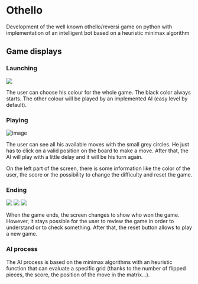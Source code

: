 # Othello 
Development of the well known othello/reversi game on python with implementation of an intelligent bot based on a heuristic minimax algorithm

## Game displays

### Launching

![](./assets/launching_background.png)

The user can choose his colour for the whole game. The black color always starts. The other colour will be played by an implemented AI (easy level by default).

### Playing

![image](https://user-images.githubusercontent.com/86049841/229534942-a949f660-8531-4456-a459-d6502d44e98b.png)

The user can see all his available moves with the small grey circles. He just has to click on a valid position on the board to make a move. After that, the AI will play with a little delay and it will be his turn again.

On the left part of the screen, there is some information like the color of the user, the score or the possibility to change the difficulty and reset the game.

### Ending

![](./assets/p1won_background.png)
![](./assets/p2won_background.png)
![](./assets/draw_background.png)


When the game ends, the screen changes to show who won the game. However, it stays possible for the user to review the game in order to understand or to check something. 
After that, the reset button allows to play a new game.

### AI process

The AI process is based on the minimax algorithms with an heuristic function that can evaluate a specific grid (thanks to the number of flipped pieces, the score, the position of the move in the matrix...).
